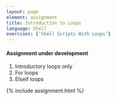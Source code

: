 ```yaml
---
layout: page
element: assignment
title: Introduction to Loops
language: Shell
exercises: ['Shell Scripts With Loops']
---
```


#### Assignment under development

1. Introductory loops only
2. For loops
3. Elseif loops

{% include assignment.html %}
